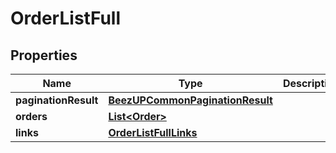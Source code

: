 
# OrderListFull

## Properties
Name | Type | Description | Notes
------------ | ------------- | ------------- | -------------
**paginationResult** | [**BeezUPCommonPaginationResult**](BeezUPCommonPaginationResult.md) |  | 
**orders** | [**List&lt;Order&gt;**](Order.md) |  | 
**links** | [**OrderListFullLinks**](OrderListFullLinks.md) |  | 



